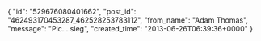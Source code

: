  {
   "id": "529676080401662",
   "post_id": "462493170453287_462528253783112",
   "from_name": "Adam Thomas",
   "message": "Pic....sieg",
   "created_time": "2013-06-26T06:39:36+0000"
 }
